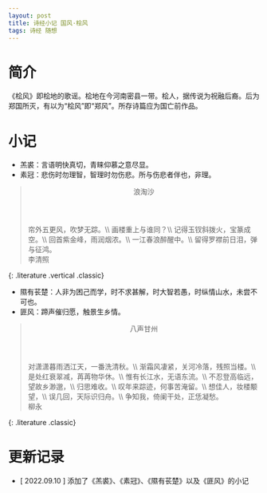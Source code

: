 ```yaml
---
layout: post
title: 诗经小记 国风·桧风
tags: 诗经 随想
---
```


# 简介

《桧风》即桧地的歌谣。桧地在今河南密县一带。桧人，据传说为祝融后裔。后为郑国所灭，有以为“桧风”即“郑风”。所存诗篇应为国亡前作品。

# 小记

- 羔裘：言语明快真切，青睐仰慕之意尽显。
- 素冠：悲伤时勿理智，智理时勿伤悲。所与伤悲者伴也，非理。

> <header>浪淘沙</header>
> 帘外五更风，吹梦无踪。\\
> 画楼重上与谁同？\\
> 记得玉钗斜拨火，宝篆成空。\\
> 回首紫金峰，雨润烟浓。\\
> 一江春浪醉醒中。\\
> 留得罗襟前日泪，弹与征鸿。
> <footer>李清照</footer>
{: .literature .vertical .classic}

- 隰有苌楚：人非为困己而学，时不求甚解，时大智若愚，时纵情山水，未尝不可也。
- 匪风：蹄声催归愿，触景生乡情。

> <header>八声甘州</header>
> 对潇潇暮雨洒江天，一番洗清秋。\\
> 渐霜风凄紧，关河冷落，残照当楼。\\
> 是处红衰翠减，苒苒物华休。\\
> 惟有长江水，无语东流。\\
> 不忍登高临远，望故乡渺邈，\\
> 归思难收。\\
> 叹年来踪迹，何事苦淹留。\\
> 想佳人，妆楼颙望，\\
> 误几回，天际识归舟。\\
> 争知我，倚阑干处，正恁凝愁。
> <footer>柳永</footer>
{: .literature .classic}

# 更新记录

- [ 2022.09.10 ] 添加了《羔裘》、《素冠》、《隰有苌楚》以及《匪风》的小记
